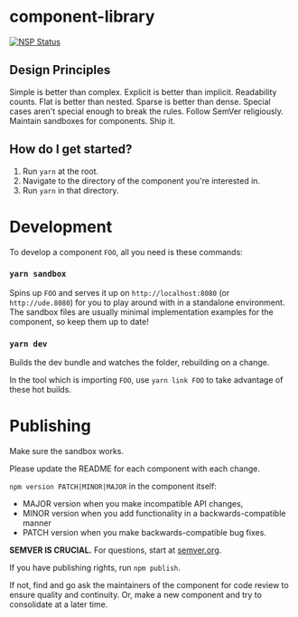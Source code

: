# component-library

[![NSP Status](https://nodesecurity.io/orgs/nyx/projects/daca1adf-9fc6-42fa-9186-5fb81d5cf9c6/badge)](https://nodesecurity.io/orgs/nyx/projects/daca1adf-9fc6-42fa-9186-5fb81d5cf9c6)

## Design Principles
Simple is better than complex.
Explicit is better than implicit.
Readability counts.
Flat is better than nested.
Sparse is better than dense.
Special cases aren't special enough to break the rules.
Follow SemVer religiously.
Maintain sandboxes for components.
Ship it.

## How do I get started?
1. Run `yarn` at the root.
2. Navigate to the directory of the component you're interested in.
3. Run `yarn` in that directory.

# Development

To develop a component `FOO`, all you need is these commands:

### `yarn sandbox`

Spins up `FOO` and serves it up on `http://localhost:8080` (or `http://ude.8080`) for you to play around with in a standalone environment. The sandbox files are usually minimal implementation examples for the component, so keep them up to date!

### `yarn dev`

Builds the dev bundle and watches the folder, rebuilding on a change.

In the tool which is importing `FOO`, use `yarn link FOO` to take advantage of these hot builds.

# Publishing
Make sure the sandbox works.

Please update the README for each component with each change.

`npm version PATCH|MINOR|MAJOR` in the component itself:

- MAJOR version when you make incompatible API changes,
- MINOR version when you add functionality in a backwards-compatible manner
- PATCH version when you make backwards-compatible bug fixes.

**SEMVER IS CRUCIAL.** For questions, start at [semver.org](http://semver.org/).

If you have publishing rights, run `npm publish`.  

If not, find and go ask the maintainers of the component for code review to ensure quality and continuity.
Or, make a new component and try to consolidate at a later time.
